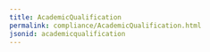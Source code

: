 ```yaml
---
title: AcademicQualification
permalink: compliance/AcademicQualification.html
jsonid: academicqualification
---
```

